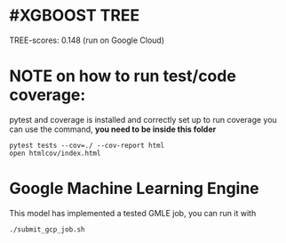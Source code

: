 #XGBOOST TREE
====

TREE-scores:
0.148 (run on Google Cloud)


NOTE on how to run test/code coverage:
====

pytest and coverage is installed and correctly set up
to run coverage you can use the command, **you need to be inside this folder**

```
pytest tests --cov=./ --cov-report html
open htmlcov/index.html
```

Google Machine Learning Engine
==============================

This model has implemented a tested GMLE job, you can run it with

`./submit_gcp_job.sh`
